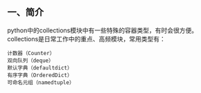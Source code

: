 ## 一、简介
python中的collections模块中有一些特殊的容器类型，有时会很方便。
collections是日常工作中的重点、高频模块，常用类型有：

    计数器（Counter）
    双向队列（deque）
    默认字典（defaultdict）
    有序字典（OrderedDict）
    可命名元组（namedtuple）
